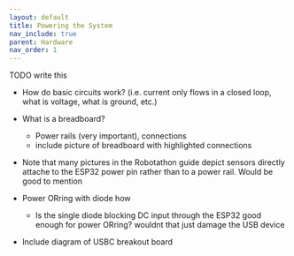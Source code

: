 ```yaml
---
layout: default
title: Powering the System
nav_include: true
parent: Hardware
nav_order: 1
---
```


TODO write this


- How do basic circuits work? (i.e. current only flows in a closed loop, what is voltage, what is ground, etc.)
- What is a breadboard?
  - Power rails (very important), connections
  - include picture of breadboard with highlighted connections
- Note that many pictures in the Robotathon guide depict sensors directly attache to the ESP32 power pin rather than to a power rail. Would be good to mention
- Power ORring with diode how
  - Is the single diode blocking DC input through the ESP32 good enough for power ORring? wouldnt that just damage the USB device
 
- Include diagram of USBC breakout board
